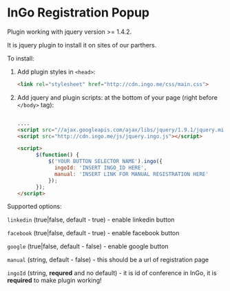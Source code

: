 # InGo Registration Popup

Plugin working with jquery version >= 1.4.2.

It is jquery plugin to install it on sites of our parthers.

To install:

1. Add plugin styles in `<head>`:

    ```html
    <link rel="stylesheet" href="http://cdn.ingo.me/css/main.css">
    ```

2. Add jquery and plugin scripts: at the bottom of your page (right before `</body>` tag):

    ```html

    ....
    <script src="//ajax.googleapis.com/ajax/libs/jquery/1.9.1/jquery.min.js"></script>
    <script src="http://cdn.ingo.me/js/jquery.ingo.js"></script>

    <script>
          $(function() {
              $('YOUR BUTTON SELECTOR NAME').ingo({
                ingoId: 'INSERT INGO_ID HERE',
                manual: 'INSERT LINK FOR MANUAL REGISTRATION HERE'
              });
          });
    </script>
    ```

Supported options:

`linkedin` (true|false, default - true) - enable linkedin button

`facebook` (true|false, default - true) - enable facebook button

`google` (true|false, default - false) - enable google button

`manual` (string, default - false) - this should be a url of registration page

`ingoId` (string, __requred__ and no default) - it is id of conference in InGo, it is __required__ to make plugin working!


